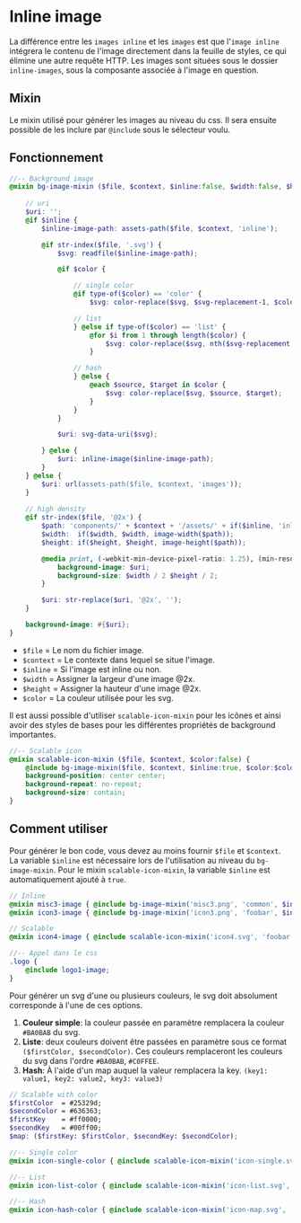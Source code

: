 # Inline image
La différence entre les `images inline` et les `images` est que l'`image inline` intégrera le contenu de l'image directement dans la feuille de styles, ce qui élimine une autre requête HTTP.
Les images sont situées sous le dossier `inline-images`, sous la composante associée à l'image en question.

## Mixin
Le mixin utilisé pour générer les images au niveau du css. Il sera ensuite possible de les inclure par `@include` sous le sélecteur voulu.

## Fonctionnement

```scss
//-- Background image
@mixin bg-image-mixin ($file, $context, $inline:false, $width:false, $height:false, $color:false) {
	
	// uri
	$uri: '';
	@if $inline {
		$inline-image-path: assets-path($file, $context, 'inline');

		@if str-index($file, '.svg') {
			$svg: readfile($inline-image-path);

			@if $color {

				// single color
				@if type-of($color) == 'color' {
					$svg: color-replace($svg, $svg-replacement-1, $color);

				// list
				} @else if type-of($color) == 'list' {
					@for $i from 1 through length($color) {
						$svg: color-replace($svg, nth($svg-replacement, $i), nth($color, $i));
					}

				// hash
				} @else {
					@each $source, $target in $color {
						$svg: color-replace($svg, $source, $target);
					}
				}
			}

			$uri: svg-data-uri($svg);

		} @else {
			$uri: inline-image($inline-image-path);
		}
	} @else {
		$uri: url(assets-path($file, $context, 'images'));
	}
	
	// high density
	@if str-index($file, '@2x') {
		$path: 'components/' + $context + '/assets/' + if($inline, 'inline-', '') + 'images/' + $file;
		$width:  if($width, $width, image-width($path));
		$height: if($height, $height, image-height($path));

		@media print, (-webkit-min-device-pixel-ratio: 1.25), (min-resolution: 1.25dppx), (min-resolution: 120dpi) {
			background-image: $uri;
			background-size: $width / 2 $height / 2;
		}

		$uri: str-replace($uri, '@2x', '');
	}

	background-image: #{$uri};
}
```
- `$file` = Le nom du fichier image.
- `$context` = Le contexte dans lequel se situe l'image.
- `$inline` = Si l'image est inline ou non.
- `$width` = Assigner la largeur d'une image @2x.
- `$height` = Assigner la hauteur d'une image @2x.
- `$color` = La couleur utilisée pour les svg.

Il est aussi possible d'utiliser `scalable-icon-mixin` pour les icônes et ainsi avoir des styles de bases pour les différentes propriétés de background importantes.

```scss
//-- Scalable icon
@mixin scalable-icon-mixin ($file, $context, $color:false) {
	@include bg-image-mixin($file, $context, $inline:true, $color:$color);
	background-position: center center;
	background-repeat: no-repeat;
	background-size: contain;
}
```

## Comment utiliser
Pour générer le bon code, vous devez au moins fournir `$file` et `$context`. La variable `$inline` est nécessaire lors de l'utilisation au niveau du `bg-image-mixin`. Pour le mixin `scalable-icon-mixin`, la variable `$inline` est automatiquement ajouté à `true`.

```scss
// Inline
@mixin misc3-image { @include bg-image-mixin('misc3.png', 'common', $inline:true); }
@mixin icon3-image { @include bg-image-mixin('icon3.png', 'foobar', $inline:true); }

// Scalable
@mixin icon4-image { @include scalable-icon-mixin('icon4.svg', 'foobar'); }

//-- Appel dans le css
.logo {
	@include logo1-image;
}
```

Pour générer un svg d'une ou plusieurs couleurs, le svg doit absolument corresponde à l'une de ces options.
1. **Couleur simple**: la couleur passée en paramètre remplacera la couleur `#BA0BAB` du svg.
2. **Liste**: deux couleurs doivent être passées en paramètre sous ce format `($firstColor, $secondColor)`. Ces couleurs remplaceront les couleurs du svg dans l'ordre `#BA0BAB`, `#C0FFEE`.
3. **Hash**: À l'aide d'un map auquel la valeur remplacera la key. `(key1: value1, key2: value2, key3: value3)`

```scss
// Scalable with color
$firstColor  = #25329d;
$secondColor = #636363;
$firstKey    = #ff0000;
$secondKey   = #00ff00;
$map: ($firstKey: $firstColor, $secondKey: $secondColor);

//-- Single color
@mixin icon-single-color { @include scalable-icon-mixin('icon-single.svg', 'foobar', $color:$firstColor); }

//-- List
@mixin icon-list-color { @include scalable-icon-mixin('icon-list.svg', 'foobar', $color:($firstColor, $secondColor)); }

//-- Hash
@mixin icon-hash-color { @include scalable-icon-mixin('icon-map.svg', 'foobar', $color:$map); }

```
